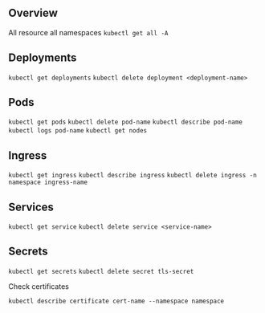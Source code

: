 ## Overview

All resource all namespaces
`kubectl get all -A`

## Deployments

`kubectl get deployments`
`kubectl delete deployment <deployment-name>`

## Pods

`kubectl get pods`
`kubectl delete pod-name`
`kubectl describe pod-name`
`kubectl logs pod-name`
`kubectl get nodes`

## Ingress

`kubectl get ingress`
`kubectl describe ingress`
`kubectl delete ingress -n namespace ingress-name`

## Services

`kubectl get service`
`kubectl delete service <service-name>`

## Secrets

`kubectl get secrets`
`kubectl delete secret tls-secret`

Check certificates

`kubectl describe certificate cert-name --namespace namespace`
